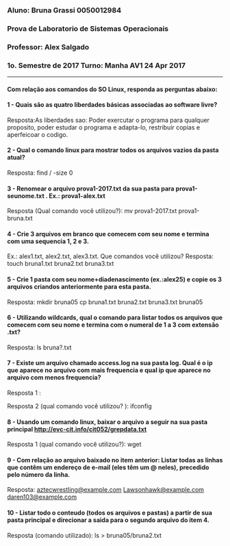 ### Aluno: Bruna Grassi 0050012984
### Prova de Laboratorio de Sistemas Operacionais
### Professor: Alex Salgado
### 1o. Semestre de 2017   Turno: Manha     AV1    24 Apr 2017
--------------------------------------------------
#### Com relação aos comandos do SO Linux, responda as perguntas abaixo:


#### 1 - Quais são as quatro liberdades básicas associadas ao software livre?
Resposta:As liberdades sao: Poder exercutar o programa para qualquer proposito, 
poder estudar o programa e adapta-lo, restribuir copias e aperfeicoar o codigo.

#### 2 - Qual o comando linux para mostrar todos os arquivos vazios da pasta atual?
Resposta: find / -size 0

#### 3 - Renomear o arquivo prova1-2017.txt da sua pasta para prova1-seunome.txt . Ex.: prova1-alex.txt
Resposta (Qual comando você utilizou?): mv prova1-2017.txt prova1-bruna.txt 

#### 4 - Crie 3 arquivos em branco que comecem com seu nome e termina com uma sequencia 1, 2 e 3. 
Ex.: alex1.txt, alex2.txt, alex3.txt. Que comandos você utilizou?
Resposta: touch bruna1.txt bruna2.txt bruna3.txt

#### 5 - Crie 1 pasta com seu nome+diadenascimento (ex.:alex25) e copie os 3 arquivos criandos anteriormente para esta pasta.
Resposta:
	mkdir bruna05 
	cp bruna1.txt bruna2.txt bruna3.txt bruna05

#### 6 - Utilizando wildcards, qual o comando para listar todos os arquivos que comecem com seu nome e termina com o numeral de 1 a 3 com extensão .txt?
Resposta: ls bruna?.txt

#### 7 - Existe um arquivo chamado access.log na sua pasta log. Qual é o ip que aparece no arquivo com mais frequencia e qual ip que aparece no arquivo com menos frequencia?
Resposta 1 : 

Resposta 2 (qual comando você utilizou? ):
ifconfig

#### 8 - Usando um comando linux, baixar o arquivo a seguir na sua  pasta principal http://evc-cit.info/cit052/grepdata.txt
Resposta 1 (qual comando você utilizou?):
wget

#### 9 - Com relação ao arquivo baixado no item anterior: Listar todas as linhas que contêm um endereço de e-mail (eles têm um @ neles), precedido pelo número da linha.
Resposta: 
aztecwrestling@example.com
Lawsonhawk@example.com
daren103@example.com


#### 10 - Listar todo o conteudo (todos os arquivos e pastas) a partir de sua pasta principal e direcionar a saida para o segundo arquivo do item 4.
Resposta (comando utilizado): 
ls > bruna05/bruna2.txt